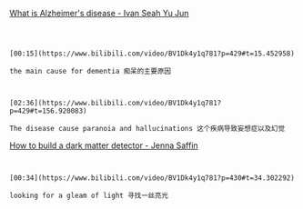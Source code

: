 [What is Alzheimer's disease - Ivan Seah Yu Jun](https://www.bilibili.com/video/BV1Dk4y1q781?p=429)

```ad-note



[00:15](https://www.bilibili.com/video/BV1Dk4y1q781?p=429#t=15.452958)

the main cause for dementia 痴呆的主要原因

```
```ad-note


[02:36](https://www.bilibili.com/video/BV1Dk4y1q781?p=429#t=156.920083)

The disease cause paranoia and hallucinations 这个疾病导致妄想症以及幻觉

```

[How to build a dark matter detector - Jenna Saffin](https://www.bilibili.com/video/BV1Dk4y1q781?p=430)

```ad-note


[00:34](https://www.bilibili.com/video/BV1Dk4y1q781?p=430#t=34.302292)

looking for a gleam of light 寻找一丝亮光

```